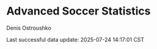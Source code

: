 # Advanced Soccer Statistics
Denis Ostroushko

<!-- gfm -->

Last successful data update: 2025-07-24 14:17:01 CST
